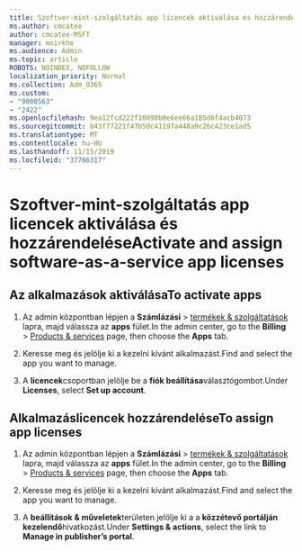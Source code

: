 ```yaml
---
title: Szoftver-mint-szolgáltatás app licencek aktiválása és hozzárendelése
ms.author: cmcatee
author: cmcatee-MSFT
manager: mnirkhe
ms.audience: Admin
ms.topic: article
ROBOTS: NOINDEX, NOFOLLOW
localization_priority: Normal
ms.collection: Adm_O365
ms.custom:
- "9000563"
- "2422"
ms.openlocfilehash: 9ea12fcd222f10890b0e6ee66a185d6f4acb4073
ms.sourcegitcommit: b43f77221f47b50c41197a448a9c26c423ce1ad5
ms.translationtype: MT
ms.contentlocale: hu-HU
ms.lasthandoff: 11/15/2019
ms.locfileid: "37766317"
---
```

# <a name="activate-and-assign-software-as-a-service-app-licenses"></a><span data-ttu-id="6c27f-102">Szoftver-mint-szolgáltatás app licencek aktiválása és hozzárendelése</span><span class="sxs-lookup"><span data-stu-id="6c27f-102">Activate and assign software-as-a-service app licenses</span></span> 

## <a name="to-activate-apps"></a><span data-ttu-id="6c27f-103">Az alkalmazások aktiválása</span><span class="sxs-lookup"><span data-stu-id="6c27f-103">To activate apps</span></span>

1. <span data-ttu-id="6c27f-104">Az admin központban lépjen a **Számlázási** > [termékek & szolgáltatások](https://go.microsoft.com/fwlink/p/?linkid=842054) lapra, majd válassza az **apps** fület.</span><span class="sxs-lookup"><span data-stu-id="6c27f-104">In the admin center, go to the **Billing** > [Products & services](https://go.microsoft.com/fwlink/p/?linkid=842054) page, then choose the **Apps** tab.</span></span>

2. <span data-ttu-id="6c27f-105">Keresse meg és jelölje ki a kezelni kívánt alkalmazást.</span><span class="sxs-lookup"><span data-stu-id="6c27f-105">Find and select the app you want to manage.</span></span>

3. <span data-ttu-id="6c27f-106">A **licencek**csoportban jelölje be a **fiók beállítása**választógombot.</span><span class="sxs-lookup"><span data-stu-id="6c27f-106">Under **Licenses**, select **Set up account**.</span></span>  

## <a name="to-assign-app-licenses"></a><span data-ttu-id="6c27f-107">Alkalmazáslicencek hozzárendelése</span><span class="sxs-lookup"><span data-stu-id="6c27f-107">To assign app licenses</span></span>

1. <span data-ttu-id="6c27f-108">Az admin központban lépjen a **Számlázási** > [termékek & szolgáltatások](https://go.microsoft.com/fwlink/p/?linkid=842054) lapra, majd válassza az **apps** fület.</span><span class="sxs-lookup"><span data-stu-id="6c27f-108">In the admin center, go to the **Billing** > [Products & services](https://go.microsoft.com/fwlink/p/?linkid=842054) page, then choose the **Apps** tab.</span></span>

2. <span data-ttu-id="6c27f-109">Keresse meg és jelölje ki a kezelni kívánt alkalmazást.</span><span class="sxs-lookup"><span data-stu-id="6c27f-109">Find and select the app you want to manage.</span></span>  

3. <span data-ttu-id="6c27f-110">A **beállítások & műveletek**területen jelölje ki a a **közzétevő portálján kezelendő**hivatkozást.</span><span class="sxs-lookup"><span data-stu-id="6c27f-110">Under **Settings & actions**, select the link to **Manage in publisher’s portal**.</span></span>